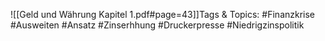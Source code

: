 
![[Geld und Währung Kapitel 1.pdf#page=43]]Tags & Topics:
   #Finanzkrise
   #Ausweiten
   #Ansatz
   #Zinserhhung
   #Druckerpresse
   #Niedrigzinspolitik